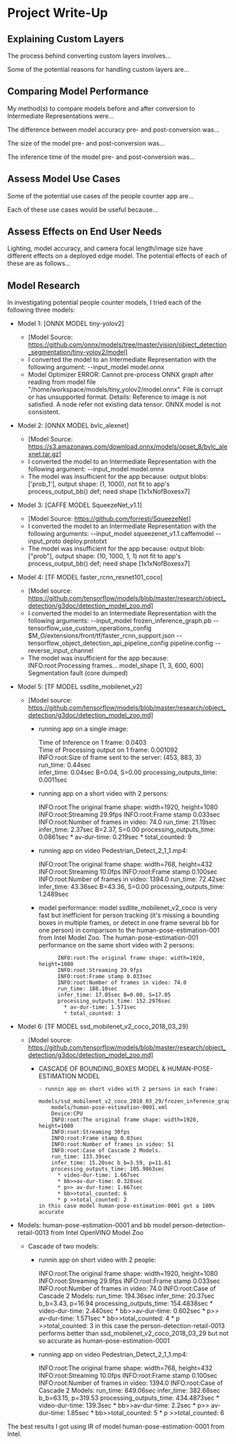 # Project Write-Up

## Explaining Custom Layers

The process behind converting custom layers involves...

Some of the potential reasons for handling custom layers are...

## Comparing Model Performance

My method(s) to compare models before and after conversion to Intermediate Representations
were...

The difference between model accuracy pre- and post-conversion was...

The size of the model pre- and post-conversion was...

The inference time of the model pre- and post-conversion was...

## Assess Model Use Cases

Some of the potential use cases of the people counter app are...

Each of these use cases would be useful because...

## Assess Effects on End User Needs

Lighting, model accuracy, and camera focal length/image size have different effects on a
deployed edge model. The potential effects of each of these are as follows...

## Model Research

In investigating potential people counter models, I tried each of the following three models:

- Model 1: [ONNX MODEL tiny-yolov2]
  - [Model Source: https://github.com/onnx/models/tree/master/vision/object_detection_segmentation/tiny-yolov2/model]
  - I converted the model to an Intermediate Representation with the following argument: --input_model model.onnx
  - Model Optimizer ERROR: Cannot pre-process ONNX graph after reading from model file "/home/workspace/models/tiny_yolov2/model.onnx". File is corrupt or has unsupported format. 
Details: Reference to image is not satisfied. A node refer not existing data tensor. ONNX model is not consistent.
  
- Model 2: [ONNX MODEL bvlc_alexnet]
  - [Model Source: https://s3.amazonaws.com/download.onnx/models/opset_8/bvlc_alexnet.tar.gz]
  - I converted the model to an Intermediate Representation with the following argument: --input_model model.onnx
  - The model was insufficient for the app because: output blobs: ['prob_1'], output shape: (1, 1000), not fit to app's process_output_bb() def; need shape [1x1xNofBoxesx7]

- Model 3: [CAFFE MODEL SqueezeNet_v1.1]
  - [Model Source: https://github.com/forresti/SqueezeNet]
  - I converted the model to an Intermediate Representation with the following arguments: --input_model squeezenet_v1.1.caffemodel --input_proto deploy.prototxt
  - The model was insufficient for the app because: output blob: ["prob"], output shape: (10, 1000, 1, 1) not fit to app's process_output_bb() def; need shape [1x1xNofBoxesx7]

- Model 4: [TF MODEL faster_rcnn_resnet101_coco]
  - [Model source: https://github.com/tensorflow/models/blob/master/research/object_detection/g3doc/detection_model_zoo.md]
  - I converted the model to an Intermediate Representation with the following arguments: --input_model frozen_inference_graph.pb --tensorflow_use_custom_operations_config $M_O/extensions/front/tf/faster_rcnn_support.json  --tensorflow_object_detection_api_pipeline_config pipeline.config --reverse_input_channel
  - The model was insufficient for the app because: INFO:root:Processing frames...   model_shape [1, 3, 600, 600]   Segmentation fault (core dumped)

- Model 5: [TF MODEL ssdlite_mobilenet_v2]
  - [Model source: https://github.com/tensorflow/models/blob/master/research/object_detection/g3doc/detection_model_zoo.md]
    - running app on a single image:
  
        Time of Inference on 1 frame: 0.0403   
        Time of Processing output on 1 frame: 0.001092  
        INFO:root:Size of frame sent to the server: (453, 883, 3)    
        run_time: 0.44sec    
        infer_time: 0.04sec B=0.04, S=0.00
        processing_outputs_time: 0.0011sec
    
     - running app on a short video with 2 persons:

        INFO:root:The original frame shape: width=1920, height=1080
        INFO:root:Streaming 29.9fps
        INFO:root:Frame stamp 0.033sec
        INFO:root:Number of frames in video: 74.0
        run_time: 21.19sec
        infer_time: 2.37sec B=2.37, S=0.00
        processing_outputs_time: 0.0861sec
            * av-dur-time: 0.219sec
            * total_counted: 9
    
      - running app on video Pedestrian_Detect_2_1_1.mp4:

        INFO:root:The original frame shape: width=768, height=432
        INFO:root:Streaming 10.0fps
        INFO:root:Frame stamp 0.100sec
        INFO:root:Number of frames in video: 1394.0
        run_time: 72.42sec
        infer_time: 43.36sec B=43.36, S=0.00
        processing_outputs_time: 1.2489sec
    
    - model performance: 
        model ssdlite_mobilenet_v2_coco is very fast but inefficient for person tracking (it's missing a bounding boxes in multiple frames, or detect in one frame several bb for one person) in comparison to the human-pose-estimation-001 from Intel Model Zoo.  The human-pose-estimation-001 performance on the same short video with 2 persons:
  
                INFO:root:The original frame shape: width=1920, height=1080
                INFO:root:Streaming 29.9fps
                INFO:root:Frame stamp 0.033sec
                INFO:root:Number of frames in video: 74.0
                run_time: 188.10sec
                infer_time: 17.05sec B=0.00, S=17.05
                processing_outputs_time: 152.2976sec
                  * av-dur-time: 1.571sec
                  * total_counted: 3
    
- Model 6: [TF MODEL ssd_mobilenet_v2_coco_2018_03_29]
  - [Model source: https://github.com/tensorflow/models/blob/master/research/object_detection/g3doc/detection_model_zoo.md]

    - CASCADE OF BOUNDING_BOXES MODEL & HUMAN-POSE-ESTIMATION MODEL
  
          - runnin app on short video with 2 persons in each frame:
              models/ssd_mobilenet_v2_coco_2018_03_29/frozen_inference_graph.xml
              models/human-pose-estimation-0001.xml
              Device:CPU
              INFO:root:The original frame shape: width=1920, height=1080
              INFO:root:Streaming 30fps
              INFO:root:Frame stamp 0.03sec
              INFO:root:Number of frames in video: 51
              INFO:root:Case of Cascade 2 Models.
              run_time: 133.39sec
              infer_time: 15.20sec b_b=3.59, p=11.61
              processing_outputs_time: 105.9863sec
                * video-dur-time: 1.667sec
                * bb>>av-dur-time: 0.328sec
                * p>> av-dur-time: 1.667sec
                * bb>>total_counted: 6
                * p >>total_counted: 2
          in this case model human-pose-estimation-0001 got a 100% accurate

- Models: human-pose-estimation-0001 and bb model person-detection-retail-0013 from Intel OpenVINO Model Zoo
     
  - Cascade of two models:
  
      - runnin app on short video with 2 people:
    
        INFO:root:The original frame shape: width=1920, height=1080
        INFO:root:Streaming 29.9fps
        INFO:root:Frame stamp 0.033sec
        INFO:root:Number of frames in video: 74.0
        INFO:root:Case of Cascade 2 Models:
        run_time: 194.36sec
        infer_time: 20.37sec b_b=3.43, p=16.94
        processing_outputs_time: 154.4838sec
            * video-dur-time: 2.440sec
            * bb>>av-dur-time: 0.602sec
            * p>> av-dur-time: 1.571sec
            * bb>>total_counted: 4
            * p >>total_counted: 3
        in this case the person-detection-retail-0013 performs better than ssd_mobilenet_v2_coco_2018_03_29 but not so accurate as human-pose-estimation-0001 
   
    - running app on video Pedestrian_Detect_2_1_1.mp4:
    
        INFO:root:The original frame shape: width=768, height=432
        INFO:root:Streaming 10.0fps
        INFO:root:Frame stamp 0.100sec
        INFO:root:Number of frames in video: 1394.0
        INFO:root:Case of Cascade 2 Models:
        run_time: 849.06sec
        infer_time: 382.68sec b_b=63.15, p=319.53
        processing_outputs_time: 434.4873sec
            * video-dur-time: 139.3sec
            * bb>>av-dur-time: 2.2sec
            * p>> av-dur-time: 1.85sec
            * bb>>total_counted: 5
            * p >>total_counted: 6

The best results I got using IR of model human-pose-estimation-0001 from Intel. 
